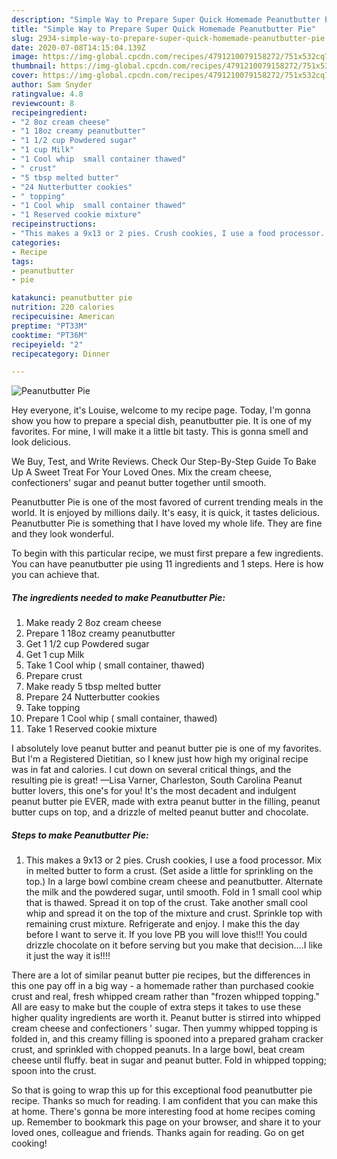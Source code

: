 ```yaml
---
description: "Simple Way to Prepare Super Quick Homemade Peanutbutter Pie"
title: "Simple Way to Prepare Super Quick Homemade Peanutbutter Pie"
slug: 2934-simple-way-to-prepare-super-quick-homemade-peanutbutter-pie
date: 2020-07-08T14:15:04.139Z
image: https://img-global.cpcdn.com/recipes/4791210079158272/751x532cq70/peanutbutter-pie-recipe-main-photo.jpg
thumbnail: https://img-global.cpcdn.com/recipes/4791210079158272/751x532cq70/peanutbutter-pie-recipe-main-photo.jpg
cover: https://img-global.cpcdn.com/recipes/4791210079158272/751x532cq70/peanutbutter-pie-recipe-main-photo.jpg
author: Sam Snyder
ratingvalue: 4.8
reviewcount: 8
recipeingredient:
- "2 8oz cream cheese"
- "1 18oz creamy peanutbutter"
- "1 1/2 cup Powdered sugar"
- "1 cup Milk"
- "1 Cool whip  small container thawed"
- " crust"
- "5 tbsp melted butter"
- "24 Nutterbutter cookies"
- " topping"
- "1 Cool whip  small container thawed"
- "1 Reserved cookie mixture"
recipeinstructions:
- "This makes a 9x13 or 2 pies. Crush cookies, I use a food processor. Mix in melted butter to form a crust. (Set aside a little for sprinkling on the top.) In a large bowl combine cream cheese and peanutbutter. Alternate the milk and the powdered sugar, until smooth. Fold in 1 small cool whip that is thawed. Spread it on top of the crust.  Take another small cool whip and spread it on the top of the mixture and crust. Sprinkle top with remaining crust mixture.  Refrigerate and enjoy. I make this the day before I want to serve it. If you love PB you will love this!!! You could drizzle chocolate on it before serving but you make that decision....I like it just the way it is!!!!"
categories:
- Recipe
tags:
- peanutbutter
- pie

katakunci: peanutbutter pie 
nutrition: 220 calories
recipecuisine: American
preptime: "PT33M"
cooktime: "PT36M"
recipeyield: "2"
recipecategory: Dinner

---
```



![Peanutbutter Pie](https://img-global.cpcdn.com/recipes/4791210079158272/751x532cq70/peanutbutter-pie-recipe-main-photo.jpg)

Hey everyone, it's Louise, welcome to my recipe page. Today, I'm gonna show you how to prepare a special dish, peanutbutter pie. It is one of my favorites. For mine, I will make it a little bit tasty. This is gonna smell and look delicious.

We Buy, Test, and Write Reviews. Check Our Step-By-Step Guide To Bake Up A Sweet Treat For Your Loved Ones. Mix the cream cheese, confectioners&#39; sugar and peanut butter together until smooth.

Peanutbutter Pie is one of the most favored of current trending meals in the world. It is enjoyed by millions daily. It's easy, it is quick, it tastes delicious. Peanutbutter Pie is something that I have loved my whole life. They are fine and they look wonderful.


To begin with this particular recipe, we must first prepare a few ingredients. You can have peanutbutter pie using 11 ingredients and 1 steps. Here is how you can achieve that.

<!--inarticleads1-->

##### The ingredients needed to make Peanutbutter Pie:

1. Make ready 2 8oz cream cheese
1. Prepare 1 18oz creamy peanutbutter
1. Get 1 1/2 cup Powdered sugar
1. Get 1 cup Milk
1. Take 1 Cool whip ( small container, thawed)
1. Prepare  crust
1. Make ready 5 tbsp melted butter
1. Prepare 24 Nutterbutter cookies
1. Take  topping
1. Prepare 1 Cool whip ( small container, thawed)
1. Take 1 Reserved cookie mixture


I absolutely love peanut butter and peanut butter pie is one of my favorites. But I&#39;m a Registered Dietitian, so I knew just how high my original recipe was in fat and calories. I cut down on several critical things, and the resulting pie is great! —Lisa Varner, Charleston, South Carolina Peanut butter lovers, this one&#39;s for you! It&#39;s the most decadent and indulgent peanut butter pie EVER, made with extra peanut butter in the filling, peanut butter cups on top, and a drizzle of melted peanut butter and chocolate. 

<!--inarticleads2-->

##### Steps to make Peanutbutter Pie:

1. This makes a 9x13 or 2 pies. Crush cookies, I use a food processor. Mix in melted butter to form a crust. (Set aside a little for sprinkling on the top.) In a large bowl combine cream cheese and peanutbutter. Alternate the milk and the powdered sugar, until smooth. Fold in 1 small cool whip that is thawed. Spread it on top of the crust.  Take another small cool whip and spread it on the top of the mixture and crust. Sprinkle top with remaining crust mixture.  Refrigerate and enjoy. I make this the day before I want to serve it. If you love PB you will love this!!! You could drizzle chocolate on it before serving but you make that decision....I like it just the way it is!!!!


There are a lot of similar peanut butter pie recipes, but the differences in this one pay off in a big way - a homemade rather than purchased cookie crust and real, fresh whipped cream rather than &#34;frozen whipped topping.&#34; All are easy to make but the couple of extra steps it takes to use these higher quality ingredients are worth it. Peanut butter is stirred into whipped cream cheese and confectioners &#39; sugar. Then yummy whipped topping is folded in, and this creamy filling is spooned into a prepared graham cracker crust, and sprinkled with chopped peanuts. In a large bowl, beat cream cheese until fluffy. beat in sugar and peanut butter. Fold in whipped topping; spoon into the crust. 

So that is going to wrap this up for this exceptional food peanutbutter pie recipe. Thanks so much for reading. I am confident that you can make this at home. There's gonna be more interesting food at home recipes coming up. Remember to bookmark this page on your browser, and share it to your loved ones, colleague and friends. Thanks again for reading. Go on get cooking!
